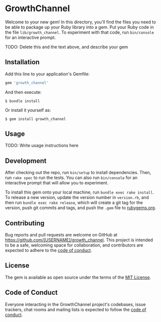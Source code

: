 # GrowthChannel

Welcome to your new gem! In this directory, you'll find the files you need to be able to package up your Ruby library into a gem. Put your Ruby code in the file `lib/growth_channel`. To experiment with that code, run `bin/console` for an interactive prompt.

TODO: Delete this and the text above, and describe your gem

## Installation

Add this line to your application's Gemfile:

```ruby
gem 'growth_channel'
```

And then execute:

    $ bundle install

Or install it yourself as:

    $ gem install growth_channel

## Usage

TODO: Write usage instructions here

## Development

After checking out the repo, run `bin/setup` to install dependencies. Then, run `rake spec` to run the tests. You can also run `bin/console` for an interactive prompt that will allow you to experiment.

To install this gem onto your local machine, run `bundle exec rake install`. To release a new version, update the version number in `version.rb`, and then run `bundle exec rake release`, which will create a git tag for the version, push git commits and tags, and push the `.gem` file to [rubygems.org](https://rubygems.org).

## Contributing

Bug reports and pull requests are welcome on GitHub at https://github.com/[USERNAME]/growth_channel. This project is intended to be a safe, welcoming space for collaboration, and contributors are expected to adhere to the [code of conduct](https://github.com/[USERNAME]/growth_channel/blob/master/CODE_OF_CONDUCT.md).


## License

The gem is available as open source under the terms of the [MIT License](https://opensource.org/licenses/MIT).

## Code of Conduct

Everyone interacting in the GrowthChannel project's codebases, issue trackers, chat rooms and mailing lists is expected to follow the [code of conduct](https://github.com/[USERNAME]/growth_channel/blob/master/CODE_OF_CONDUCT.md).
